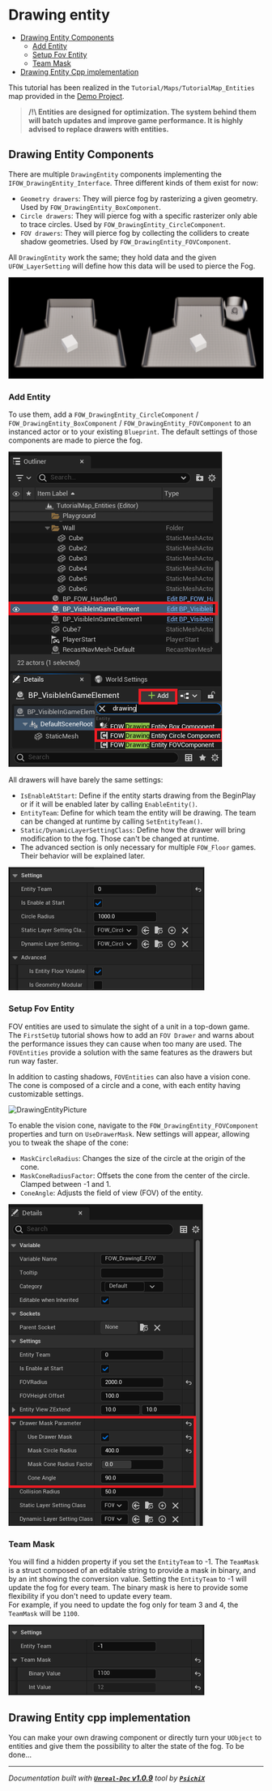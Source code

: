 # Drawing entity

- [Drawing Entity Components](#drawing-entity-components)
	- [Add Entity](#add-entity)
	- [Setup Fov Entity](#setup-fov-entity)
	- [Team Mask](#team-mask)
- [Drawing Entity Cpp implementation](#drawing-entity-cpp-implementation)

This tutorial has been realized in the `Tutorial/Maps/TutorialMap_Entities` map provided in the [Demo Project](https://github.com/gandoulf/LayeredFOW_Demo).

> **/!\ Entities are designed for optimization. The system behind them will batch updates and improve game performance. It is highly advised to replace drawers with entities. <br />**

## Drawing Entity Components

There are multiple `DrawingEntity` components implementing the `IFOW_DrawingEntity_Interface`. Three different kinds of them exist for now:
* `Geometry drawers`: They will pierce fog by rasterizing a given geometry. Used by `FOW_DrawingEntity_BoxComponent`.
* `Circle drawers`: They will pierce fog with a specific rasterizer only able to trace circles. Used by `FOW_DrawingEntity_CircleComponent`.
* `FOV drawers`: They will pierce fog by collecting the colliders to create shadow geometries. Used by `FOW_DrawingEntity_FOVComponent`.

All `DrawingEntity` work the same; they hold data and the given `UFOW_LayerSetting` will define how this data will be used to pierce the Fog.

![DrawingEntityPicture](../../../assets/Tutorial/Entities/Drawing/0_DefaultDrawingSetupMerged.png)

### Add Entity

To use them, add a `FOW_DrawingEntity_CircleComponent` / `FOW_DrawingEntity_BoxComponent` / `FOW_DrawingEntity_FOVComponent` to an instanced
actor or to your existing `Blueprint`. The default settings of those components are made to pierce the fog.

![DrawingEntityPicture](../../../assets/Tutorial/Entities/Drawing/1_AddingDrawingCircleToActor.png)

All drawers will have barely the same settings:
* `IsEnableAtStart`: Define if the entity starts drawing from the BeginPlay or if it will be enabled later by calling `EnableEntity()`.
* `EntityTeam`: Define for which team the entity will be drawing. The team can be changed at runtime by calling `SetEntityTeam()`.
* `Static/DynamicLayerSettingClass`: Define how the drawer will bring modification to the fog. Those can't be changed at runtime.
* The advanced section is only necessary for multiple `FOW_Floor` games. Their behavior will be explained later.

![DrawingEntityPicture](../../../assets/Tutorial/Entities/Drawing/2_DrawingEnitySettingsOverView.png)

### Setup Fov Entity

FOV entities are used to simulate the sight of a unit in a top-down game. The `FirstSetUp` tutorial shows how to add an `FOV Drawer` and warns about
the performance issues they can cause when too many are used. The `FOVEntities` provide a solution with the same features as the drawers but run way faster.

In addition to casting shadows, `FOVEntities` can also have a vision cone. The cone is composed of a circle and a cone, with each entity having customizable settings.

![DrawingEntityPicture](../../../assets/Tutorial/Entities/Drawing/1_0_FOVDrawer_cone.png)

To enable the vision cone, navigate to the `FOW_DrawingEntity_FOVComponent` properties and turn on `UseDrawerMask`. New settings will appear, allowing
you to tweak the shape of the cone:
- `MaskCircleRadius`: Changes the size of the circle at the origin of the cone.
- `MaskConeRadiusFactor`: Offsets the cone from the center of the circle. Clamped between -1 and 1.
- `ConeAngle`: Adjusts the field of view (FOV) of the entity.

![DrawingEntityPicture](../../../assets/Tutorial/Entities/Drawing/6_EnableFOVConeMask.png)

### Team Mask

You will find a hidden property if you set the `EntityTeam` to -1. The `TeamMask` is a struct composed of an editable string to provide a
mask in binary, and by an int showing the conversion value. Setting the `EntityTeam` to -1 will update the fog for every team. The binary mask
is here to provide some flexibility if you don't need to update every team.<br/>
For example, if you need to update the fog only for team 3 and 4, the `TeamMask` will be `1100`.

![DrawingEntityPicture](../../../assets/Tutorial/Entities/Drawing/3_DrawingEnitySettingsOverView_TeamMask.png)

## Drawing Entity cpp implementation

You can make your own drawing component or directly turn your `UObject` to entities and give them the possibility to alter the state of the fog. To be done...

---
_Documentation built with [**`Unreal-Doc` v1.0.9**](https://github.com/PsichiX/unreal-doc) tool by [**`PsichiX`**](https://github.com/PsichiX)_